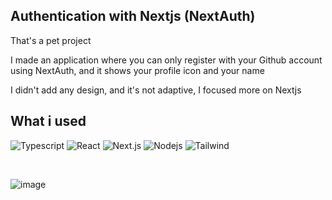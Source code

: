 ## Authentication with Nextjs (NextAuth)
That's a pet project

I made an application where you can only register with your Github account using NextAuth, and it shows your profile icon and your name

I didn't add any design, and it's not adaptive, I focused more on Nextjs

## What i used

![Typescript](https://img.shields.io/badge/Typescript-007acc?style=for-the-badge&labelColor=black&logo=typescript&logoColor=007acc)
![React](https://img.shields.io/badge/-React-61DBFB?style=for-the-badge&labelColor=black&logo=react&logoColor=61DBFB)
![Next.js](https://img.shields.io/badge/next.js-000000?style=for-the-badge&logo=nextdotjs&logoColor=white)
![Nodejs](https://img.shields.io/badge/Nodejs-3C873A?style=for-the-badge&labelColor=black&logo=node.js&logoColor=3C873A)
![Tailwind](https://img.shields.io/badge/Tailwind_CSS-092749?style=for-the-badge&logo=tailwindcss&logoColor=06B6D4&labelColor=000000)

<br/>

![image](https://github.com/ArtemiePirnau/nextjs-auth/assets/92051961/5b7c9bfa-7c4c-4541-80f5-881fa728c8ba)

